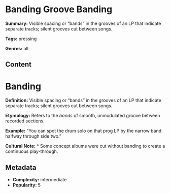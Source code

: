 # Banding Groove Banding

**Summary:** Visible spacing or “bands” in the grooves of an LP that indicate separate tracks; silent grooves cut between songs.

**Tags:** pressing

**Genres:** all

## Content

# Banding

**Definition:** Visible spacing or “bands” in the grooves of an LP that indicate separate tracks; silent grooves cut between songs.

**Etymology:** Refers to the *bands* of smooth, unmodulated groove between recorded sections.

**Example:** “You can spot the drum solo on that prog LP by the narrow band halfway through side two.”

**Cultural Note:** * Some concept albums were cut without banding to create a continuous play-through.

## Metadata

- **Complexity:** intermediate
- **Popularity:** 5
